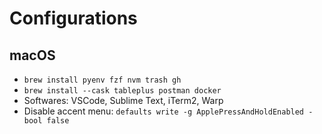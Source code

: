 # Configurations

## macOS

- `brew install pyenv fzf nvm trash gh`
- `brew install --cask tableplus postman docker`
- Softwares: VSCode, Sublime Text, iTerm2, Warp
- Disable accent menu: `defaults write -g ApplePressAndHoldEnabled -bool false`




<!-- 

## Other References
- https://sourabhbajaj.com/mac-setup/

-->
